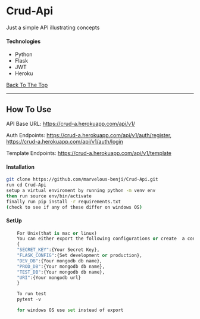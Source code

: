 # Crud-Api
Just a simple API illustrating concepts

#### Technologies

- Python
- Flask
- JWT
- Heroku

[Back To The Top](#read-me-template)

---

## How To Use
API Base URL: https://crud-a.herokuapp.com/api/v1/  

Auth Endpoints: https://crud-a.herokuapp.com/api/v1/auth/register, https://crud-a.herokuapp.com/api/v1/auth/login  

Template Endpoints: https://crud-a.herokuapp.com/api/v1/template

#### Installation
```bash
git clone https://github.com/marvelous-benji/Crud-Api.git
run cd Crud-Api
setup a virtual enviroment by running python -m venv env
then run source env/bin/activate
finally run pip install -r requirements.txt
(check to see if any of these differ on windows OS)
```


#### SetUp

```python
    For Unix(that is mac or linux)
    You can either export the following configurations or create  a config.json file and enter:
    {
    "SECRET_KEY":{Your Secret Key},
    "FLASK_CONFIG":{Set development or production},
    "DEV_DB":{Your mongodb db name},
    "PROD_DB":{Your mongodb db name},
    "TEST_DB":{Your mongodb db name},
    "URI":{Your mongodb url}
    }

    To run test
    pytest -v

    for windows OS use set instead of export

```
